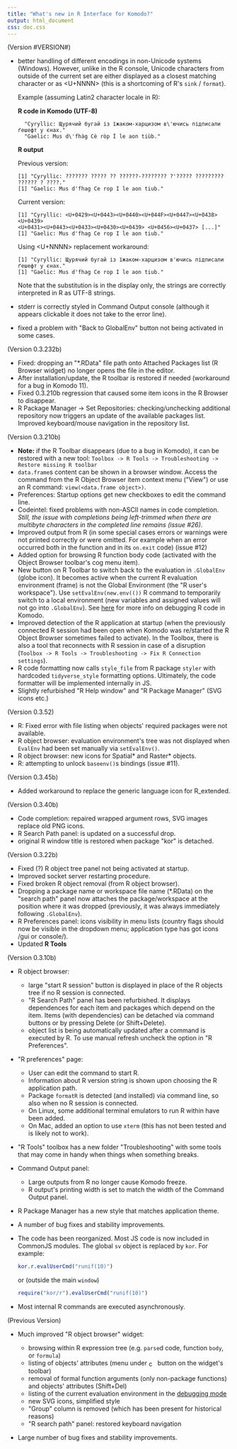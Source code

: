 ```yaml
---
title: "What's new in R Interface for Komodo?"
output: html_document
css: doc.css
---
```


(Version #VERSION#)


* better handling of different encodings in non-Unicode systems (Windows). 
  However, unlike in the R console, Unicode characters from outside of the 
  current set are either displayed as a closest matching character or as
  <U+NNNN> (this is a shortcoming of R's `sink` / `format`).

  Example (assuming Latin2 character locale in R):
  
  __R code in Komodo (UTF-8)__
  ```{r}
    "Cyryllic: Щурячий бугай із їжаком-харцизом в\'ючись підписали ґешефт у єнах."
    "Gaelic: Mus d\'fhàg Cè ròp Ì le aon tiùb."
  ```
  
  __R output__
  
  Previous version:
    ```no-highlight
    [1] "Cyryllic: ??????? ????? ?? ??????-???????? ?'????? ????????? ?????? ? ????."
    [1] "Gaelic: Mus d'fhag Ce rop I le aon tiub."
    ```
   Current version:
    ```no-highlight
    [1] "Cyryllic: <U+0429><U+0443><U+0440><U+044F><U+0447><U+0438><U+0439>
    <U+0431><U+0443><U+0433><U+0430><U+0439> <U+0456><U+0437> [...]"
    [1] "Gaelic: Mus d'fhag Ce rop I le aon tiub."
    ```
   Using &lt;U+NNNN&gt; replacement workaround: 
    ```no-highlight
    [1] "Cyryllic: Щурячий бугай із їжаком-харцизом в'ючись підписали ґешефт у єнах."
    [1] "Gaelic: Mus d'fhag Ce rop I le aon tiub."
    ```
  Note that the substitution is in the display only, the strings are correctly
  interpreted in R as UTF-8 strings.

* stderr is correctly styled in Command Output console (although it appears 
  clickable it does not take to the error line). 
* fixed a problem with "Back to GlobalEnv" button not being activated in some 
  cases.



(Version 0.3.232b)

* Fixed: dropping an "*.RData" file path onto Attached Packages list (R Browser 
  widget) no longer opens the file in the editor.
* After installation/update, the R toolbar is restored if needed (workaround 
  for a bug in Komodo 11).
* Fixed 0.3.210b regression that caused some item icons in the R Browser 
  to disappear.
* R Package Manager -> Set Repositories: checking/unchecking additional 
  repository now triggers an update of the available packages list.
  Improved keyboard/mouse navigation in the repository list.

(Version 0.3.210b)

* __Note:__ if the R Toolbar disappears (due to a bug in Komodo), it can be 
   restored with a new tool:
  `Toolbox -> R Tools -> Troubleshooting -> Restore missing R toolbar`
* `data.frame`s content can be shown in a browser window. Access the command 
  from the R Object Browser item context menu ("View") or use an R command:
  `view(<data.frame object>)`.
* Preferences: Startup options get new checkboxes to edit the command line.
* Codeintel: fixed problems with non-ASCII names in code completion. _Still, 
  the issue with completions being left-trimmed when there are multibyte 
  characters in the completed line remains (issue #26)_.
* Improved output from R (in some special cases errors or warnings were not 
  printed correctly or were omitted. For example when an error occurred both in the 
  function and in its `on.exit` code) (issue #12)
* Added option for browsing R function body code (activated with the 
  Object Browser toolbar's cog menu item).
* New button on R Toolbar to switch back to the evaluation in `.GlobalEnv` 
  (globe icon). It becomes active when the current R evaluation environment 
  (frame) is not the Global Environment (the "R user's workspace").
  Use `setEvalEnv(new.env(())` R command to temporarily switch to a local
  environment (new variables and assigned values will not go into `.GlobalEnv`).
  See [here](./koDebug.html) for more info on debugging R code in Komodo.
* Improved detection of the R application at startup (when the previously 
  connected R session had been open when Komodo was re/started the R Object 
  Browser sometimes failed to activate). In the Toolbox, there is also a tool 
  that reconnects with R session in case of a disruption 
  (`Toolbox -> R Tools -> Troubleshooting -> Fix R Connection settings`). 
* R code formatting now calls `style_file` from R package `styler` with hardcoded 
  `tidyverse_style` formatting options. Ultimately, the code formatter will be implemented internally in JS.
* Slightly refurbished "R Help window" and "R Package Manager" (SVG icons etc.)
  
(Version 0.3.52)

* R: Fixed error with file listing when objects' required packages were not 
  available.
* R object browser: evaluation environment's tree was not displayed when 
  `EvalEnv` had been set manually via `setEvalEnv()`.
* R object browser: new icons for Spatial* and Raster* objects.
* R: attempting to unlock `baseenv()`s bindings (issue #11).

(Version 0.3.45b)

* Added workaround to replace the generic language icon for R_extended.

(Version 0.3.40b)

* Code completion: repaired wrapped argument rows, SVG images replace old
  PNG icons.
* R Search Path panel: is updated on a successful drop.
* original R window title is restored when package "kor" is detached.

(Version 0.3.22b)

* Fixed (?) R object tree panel not being activated at startup.
* Improved socket server restarting procedure.
* Fixed broken R object removal (from R object browser).
* Dropping a package name or workspace file name (*.RData) on the "search path" panel now attaches the package/workspace at the position where it was dropped (previously, it was always immediately following `.GlobalEnv`).
* R Preferences panel: icons visibility in menu lists (country flags should now be visible in the dropdown menu; application type has got icons 
  /gui or console/).
* Updated __R Tools__

(Version 0.3.10b)

* R object browser:

    - large "start R session" button is displayed in place of the R objects tree if no R session is connected.
    - "R Search Path" panel has been refurbished. It displays dependences for each item and packages which depend on the item. Items (with dependencies) can be detached via command buttons or by pressing Delete (or Shift+Delete).
    - object list is being automatically updated after a command is executed by R. To use manual refresh uncheck the option in "R Preferences".

* "R preferences" page:

    - User can edit the command to start R.
    - Information about R version string is shown upon choosing the R application path.
    - Package `formatR` is detected (and installed) via command line, so also when no R session is connected. 
    - On Linux, some additional terminal emulators to run R within have been added.
    - On Mac, added an option to use `xterm` (this has not been tested and is likely not to work).
    
* "R Tools" toolbox has a new folder "Troubleshooting" with some tools that may 
  come in handy when things when something breaks.

* Command Output panel:
  
    - Large outputs from R no longer cause Komodo freeze.
    - R output's printing width is set to match the width of the Command Output panel. 

* R Package Manager has a new style that matches application theme.

* A number of bug fixes and stability improvements.

* The code has been reorganized. Most JS code is now included in CommonJS 
  modules. 
  The global `sv` object is replaced by `kor`. For example:

    ```r    
    kor.r.evalUserCmd("runif(10)")
    ```
    or (outside the main `window`)
    ```r 
    require("kor/r").evalUserCmd("runif(10)")
    ```

* Most internal R commands are executed asynchronously.



(Previous Version)

* Much improved "R object browser" widget:

    - browsing within R expression tree (e.g. `parse`d code, function `body`, 
      or `formula`)
    - listing of objects' attributes (menu under 
      <img src="chrome://komodor/skin/images/cog.svg" width="16" 
      style="vertical-align: middle;" alt="cog" /> button on the widget's toolbar)
    - removal of formal function arguments (only non-package functions) and objects' attributes (Shift+Del)
    - listing of the current evaluation environment in the 
      [debugging mode](chrome://komodor/content/doc/koDebug.html)
    - new SVG icons, simplified style
    - "Group" column is removed (which has been present for historical reasons)
    - "R search path" panel: restored keyboard navigation
    
*  Large number of bug fixes and stability improvements.
   
